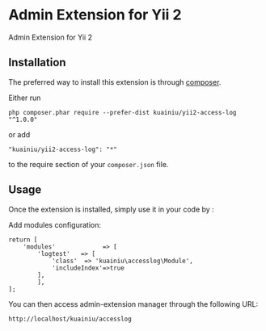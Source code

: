 Admin Extension for Yii 2
========================
Admin Extension for Yii 2

Installation
------------

The preferred way to install this extension is through [composer](http://getcomposer.org/download/).

Either run

```
php composer.phar require --prefer-dist kuainiu/yii2-access-log "^1.0.0"
```

or add

```
"kuainiu/yii2-access-log": "*"
```

to the require section of your `composer.json` file.


Usage
-----

Once the extension is installed, simply use it in your code by  :




Add modules configuration:

```
return [
    'modules'             => [
        'logtest'   => [
            'class'  => 'kuainiu\accesslog\Module',
            'includeIndex'=>true
        ],
        ],
];
```

You can then access admin-extension manager through the following URL:

```
http://localhost/kuainiu/accesslog
```
